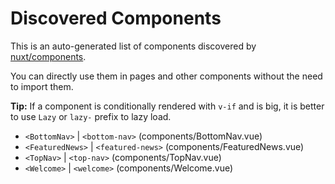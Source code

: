 # Discovered Components

This is an auto-generated list of components discovered by [nuxt/components](https://github.com/nuxt/components).

You can directly use them in pages and other components without the need to import them.

**Tip:** If a component is conditionally rendered with `v-if` and is big, it is better to use `Lazy` or `lazy-` prefix to lazy load.

- `<BottomNav>` | `<bottom-nav>` (components/BottomNav.vue)
- `<FeaturedNews>` | `<featured-news>` (components/FeaturedNews.vue)
- `<TopNav>` | `<top-nav>` (components/TopNav.vue)
- `<Welcome>` | `<welcome>` (components/Welcome.vue)
